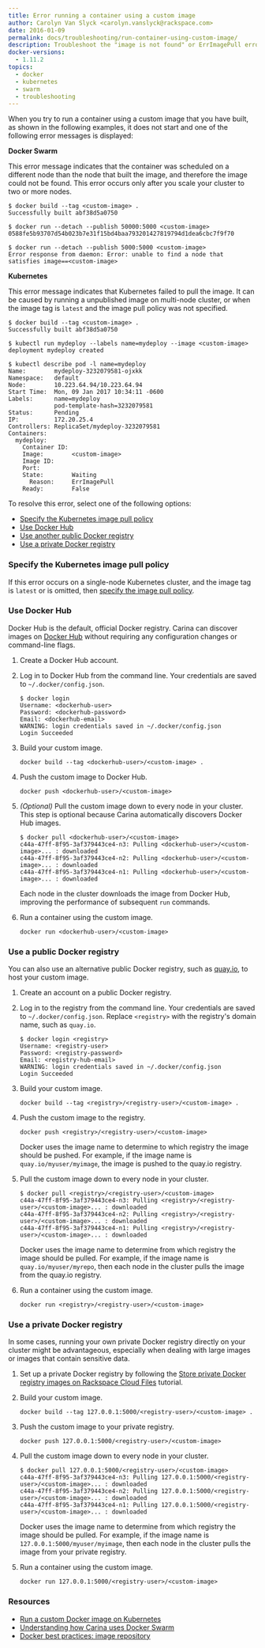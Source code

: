 ```yaml
---
title: Error running a container using a custom image
author: Carolyn Van Slyck <carolyn.vanslyck@rackspace.com>
date: 2016-01-09
permalink: docs/troubleshooting/run-container-using-custom-image/
description: Troubleshoot the "image is not found" or ErrImagePull error when running a container
docker-versions:
  - 1.11.2
topics:
  - docker
  - kubernetes
  - swarm
  - troubleshooting
---
```


When you try to run a container using a custom image that you have built,
as shown in the following examples, it does not start and one of the following error
messages is displayed:

**Docker Swarm**

This error message indicates that the container was scheduled on a different node
than the node that built the image, and therefore the image could not be found.
This error occurs only after you scale your cluster to two or more nodes.

```
$ docker build --tag <custom-image> .
Successfully built abf38d5a0750

$ docker run --detach --publish 50000:5000 <custom-image>
0588fe5b93707d54b023b7e31f15bd4baa793201427819794d1dea6cbc7f9f70

$ docker run --detach --publish 5000:5000 <custom-image>
Error response from daemon: Error: unable to find a node that satisfies image==<custom-image>
```

**Kubernetes**

This error message indicates that Kubernetes failed to pull the image.
It can be caused by running a unpublished image on multi-node cluster, or
when the image tag is `latest` and the image pull policy was not specified.

```
$ docker build --tag <custom-image> .
Successfully built abf38d5a0750

$ kubectl run mydeploy --labels name=mydeploy --image <custom-image>
deployment mydeploy created

$ kubectl describe pod -l name=mydeploy
Name:        mydeploy-3232079581-ojxkk
Namespace:   default
Node:        10.223.64.94/10.223.64.94
Start Time:  Mon, 09 Jan 2017 10:34:11 -0600
Labels:      name=mydeploy
             pod-template-hash=3232079581
Status:      Pending
IP:          172.20.25.4
Controllers: ReplicaSet/mydeploy-3232079581
Containers:
  mydeploy:
    Container ID:
    Image:        <custom-image>
    Image ID:
    Port:
    State:        Waiting
      Reason:     ErrImagePull
    Ready:        False
```

To resolve this error, select one of the following options:

* [Specify the Kubernetes image pull policy](#specify-the-kubernetes-image-pull-policy)
* [Use Docker Hub](#use-docker-hub)
* [Use another public Docker registry](#use-a-public-docker-registry)
* [Use a private Docker registry](#use-a-private-docker-registry)

### Specify the Kubernetes image pull policy

If this error occurs on a single-node Kubernetes cluster, and the image tag is `latest` or
is omitted, then [specify the image pull policy]({{site.baseurl}}/docs/tutorials/run-a-custom-image-on-kubernetes/#image-pull-policy).

### Use Docker Hub

Docker Hub is the default, official Docker registry. Carina can discover images on
[Docker Hub](https://hub.docker.com/) without requiring any configuration
changes or command-line flags.

1. Create a Docker Hub account.
1. Log in to Docker Hub from the command line. Your credentials are saved to `~/.docker/config.json`.

    ```
    $ docker login
    Username: <dockerhub-user>
    Password: <dockerhub-password>
    Email: <dockerhub-email>
    WARNING: login credentials saved in ~/.docker/config.json
    Login Succeeded
    ```

1. Build your custom image.

    ```
    docker build --tag <dockerhub-user>/<custom-image> .
    ```

1. Push the custom image to Docker Hub.

    ```
    docker push <dockerhub-user>/<custom-image>
    ```

1. _(Optional)_ Pull the custom image down to every node in your cluster.
    This step is optional because Carina automatically discovers Docker Hub images.

    ```
    $ docker pull <dockerhub-user>/<custom-image>
    c44a-47ff-8f95-3af379443ce4-n3: Pulling <dockerhub-user>/<custom-image>... : downloaded
    c44a-47ff-8f95-3af379443ce4-n2: Pulling <dockerhub-user>/<custom-image>... : downloaded
    c44a-47ff-8f95-3af379443ce4-n1: Pulling <dockerhub-user>/<custom-image>... : downloaded
    ```

    Each node in the cluster downloads the image from Docker Hub, improving
    the performance of subsequent `run` commands.

1. Run a container using the custom image.

    ```
    docker run <dockerhub-user>/<custom-image>
    ```

### Use a public Docker registry

You can also use an alternative public Docker registry, such as [quay.io](http://quay.io),
to host your custom image.

1. Create an account on a public Docker registry.

1. Log in to the registry from the command line. Your credentials are saved to `~/.docker/config.json`.
    Replace `<registry>` with the registry's domain name, such as `quay.io`.

    ```
    $ docker login <registry>
    Username: <registry-user>
    Password: <registry-password>
    Email: <registry-hub-email>
    WARNING: login credentials saved in ~/.docker/config.json
    Login Succeeded
    ```

1. Build your custom image.

    ```
    docker build --tag <registry>/<registry-user>/<custom-image> .
    ```

1. Push the custom image to the registry.

    ```
    docker push <registry>/<registry-user>/<custom-image>
    ```

    Docker uses the image name to determine to which registry the image should be pushed.
    For example, if the image name is `quay.io/myuser/myimage`, the image is pushed to the quay.io registry.

1. Pull the custom image down to every node in your cluster.

    ```
    $ docker pull <registry>/<registry-user>/<custom-image>
    c44a-47ff-8f95-3af379443ce4-n3: Pulling <registry>/<registry-user>/<custom-image>... : downloaded
    c44a-47ff-8f95-3af379443ce4-n2: Pulling <registry>/<registry-user>/<custom-image>... : downloaded
    c44a-47ff-8f95-3af379443ce4-n1: Pulling <registry>/<registry-user>/<custom-image>... : downloaded
    ```

    Docker uses the image name to determine from which registry the image should be pulled.
    For example, if the image name is `quay.io/myuser/myrepo`, then each node
    in the cluster pulls the image from the quay.io registry.

1. Run a container using the custom image.

    ```
    docker run <registry>/<registry-user>/<custom-image>
    ```

### Use a private Docker registry

In some cases, running your own private Docker registry directly on your cluster
might be advantageous, especially when dealing with large images or images that contain sensitive data.

1. Set up a private Docker registry by following the
    [Store private Docker registry images on Rackspace Cloud Files]({{site.baseurl}}/docs/tutorials/registry-on-cloud-files/)
    tutorial.

1. Build your custom image.

    ```
    docker build --tag 127.0.0.1:5000/<registry-user>/<custom-image> .
    ```

1. Push the custom image to your private registry.

    ```
    docker push 127.0.0.1:5000/<registry-user>/<custom-image>
    ```

1. Pull the custom image down to every node in your cluster.

    ```
    $ docker pull 127.0.0.1:5000/<registry-user>/<custom-image>
    c44a-47ff-8f95-3af379443ce4-n3: Pulling 127.0.0.1:5000/<registry-user>/<custom-image>... : downloaded
    c44a-47ff-8f95-3af379443ce4-n2: Pulling 127.0.0.1:5000/<registry-user>/<custom-image>... : downloaded
    c44a-47ff-8f95-3af379443ce4-n1: Pulling 127.0.0.1:5000/<registry-user>/<custom-image>... : downloaded
    ```

    Docker uses the image name to determine from which registry the image should be pulled.
    For example, if the image name is `127.0.0.1:5000/myuser/myimage`,
    then each node in the cluster pulls the image from your private registry.

1. Run a container using the custom image.

    ```
    docker run 127.0.0.1:5000/<registry-user>/<custom-image>
    ```

### Resources

* [Run a custom Docker image on Kubernetes]({{site.baseurl}}/docs/tutorials/run-a-custom-image-on-kubernetes/)
* [Understanding how Carina uses Docker Swarm]({{site.baseurl}}/docs/concepts/docker-swarm-carina/)
* [Docker best practices: image repository]({{site.baseurl}}/docs/best-practices/docker-best-practices-image-repository/)
